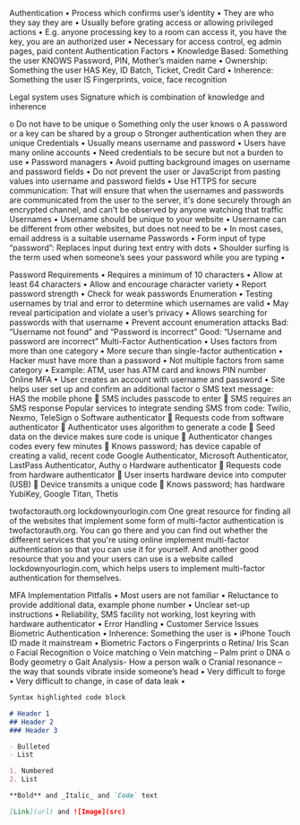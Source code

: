 Authentication
•	Process which confirms user’s identity
•	They are who they say they are
•	Usually before grating access or allowing privileged actions
•	E.g. anyone processing key to a room can access it, you have the key, you are an authorized user
•	Necessary for access control, eg admin pages, paid content
Authentication Factors
•	Knowledge Based: Something the user KNOWS
Password, PIN, Mother’s maiden name
•	Ownership: Something the user HAS
Key, ID Batch, Ticket, Credit Card
•	Inherence: Something the user IS
Fingerprints, voice, face recognition

Legal system uses Signature which is combination of knowledge and inherence

o	Do not have to be unique
o	Something only the user knows
o	A password or a key can be shared by a group
o	Stronger authentication when they are unique
Credentials
•	Usually means username and password
•	Users have many online accounts
•	Need credentials to be secure but not a burden to use
•	Password managers
•	Avoid putting background images on username and password fields
•	Do not prevent the user or JavaScript from pasting values into username and password fields
•	Use HTTPS for secure communication: That will ensure that when the usernames and passwords are communicated from the user to the server, it's done securely through an encrypted channel, and can't be observed by anyone watching that traffic
Usernames
•	Username should be unique to your website
•	Username can be different from other websites, but does not need to be
•	In most cases, email address is a suitable username
Passwords
•	Form input of type “password”: Replaces input during text entry with dots
•	Shoulder surfing is the term used when someone’s sees your password while you are typing
•	

Password Requirements
•	Requires a minimum of 10 characters
•	Allow at least 64 characters
•	Allow and encourage character variety
•	Report password strength
•	Check for weak passwords
Enumeration
•	Testing usernames by trial and error to determine which usernames are valid
•	May reveal participation and violate a user’s privacy
•	Allows searching for passwords with that username
•	Prevent account enumeration attacks
Bad: “Username not found” and “Password is incorrect”
Good: “Username and password are incorrect”
Multi-Factor Authentication
•	Uses factors from more than one category
•	More secure than single-factor authentication
•	Hacker must have more than a password
•	Not multiple factors from same category
•	Example: ATM, user has ATM card and knows PIN number 
Online MFA
•	User creates an account with username and password
•	Site helps user set up and confirm an additional factor
o	SMS text message: HAS the mobile phone
	SMS includes passcode to enter
	SMS requires an SMS response
Popular services to integrate sending SMS from code: Twilio, Nexmo, TeleSign
o	Software authenticator
	Requests code from software authenticator
	Authenticator uses algorithm to generate a code
	Seed data on the device makes sure code is unique
	Authenticator changes codes every few minutes
	Knows password; has device capable of creating a valid, recent code
Google Authenticator, Microsoft Authenticator, LastPass Authenticator, Authy
o	Hardware authenticator
	Requests code from hardware authenticator
	User inserts hardware device into computer (USB)
	Device transmits a unique code
	Knows password; has hardware
YubiKey, Google Titan, Thetis 

twofactorauth.org lockdownyourlogin.com
One great resource for finding all of the websites that implement some form of multi-factor authentication is twofactorauth.org. You can go there and you can find out whether the different services that you're using online implement multi-factor authentication so that you can use it for yourself. And another good resource that you and your users can use is a website called lockdownyourlogin.com, which helps users to implement multi-factor authentication for themselves.

MFA Implementation Pitfalls
•	Most users are not familiar
•	Reluctance to provide additional data, example phone number
•	Unclear set-up instructions
•	Reliability, SMS facility not working, lost keyring with hardware authenticator
•	Error Handling
•	Customer Service Issues
Biometric Authentication
•	Inherence: Something the user is
•	iPhone Touch ID made it mainstream
•	Biometric Factors
o	Fingerprints
o	Retina/ Iris Scan
o	Facial Recognition
o	Voice matching
o	Vein matching – Palm print
o	DNA
o	Body geometry
o	Gait Analysis- How a person walk
o	Cranial resonance – the way that sounds vibrate inside someone’s head
•	Very difficult to forge
•	Very difficult to change, in case of data leak
•	

```markdown
Syntax highlighted code block

# Header 1
## Header 2
### Header 3

- Bulleted
- List

1. Numbered
2. List

**Bold** and _Italic_ and `Code` text

[Link](url) and ![Image](src)
```

